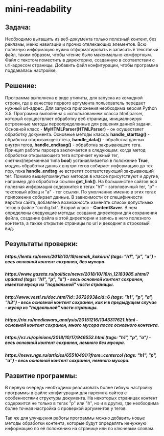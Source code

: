 # mini-readability

<h2>Задача:</h2>
Необходимо вытащить из веб-документа только полезный контент, без рекламы, меню навигации и прочих отвлекающих элементов. Всю полезную информацию нужно отформатировать и записать в текстовый файл, таким образом, чтобы чтение было максимально комфортным. Файл с текстом поместить в директорию, созданную в соответствии с url-адресом страницы. Добавить файл конфигурации, чтобы программа поддавалась настройке.

<h2>Решение:</h2>
Программа выполнена в виде утилиты, для запуска из комндной строки, где в качестве первого аргумента пользователь передает нужный url-адрес. Для запуска приложения необходима версия Python 3.5. Программа выполнена с использованием класса html.parser, который осуществляет обработку веб страницы, инициализируя встроенные методы переопределенные для решения данной задачи. Основной класс - <b>MyHTMLParser(HTMLParser)</b> - он осуществяет обработку документа. Основные методы класса: <b>handle_starttag()</b> - обработка открывающего тега, <b>handle_data()</b> - обработка данных внутри тегов, <b>handle_endtaag()</b> - обработка закрывающего тега. Принцип работы парсера заключается в следующем: когда метод обработки открывающего тега встречает нужный тег, счетчик(переменная типа <b>bool</b>) устанавливается в положение <b>True</b>, модуль обработки данных внутри тегов собирает информацию до тех пор, пока <b>handle_endtag</b> не встретит соответствующий закрывающий тег. Помимо вышеупомянутых методов в классе присутствуют и другие, например для обработки ссылки <b>get_link()</b>. На большинстве сайтов вся полезная информация содержится в тегах "h1" - заголовочный тег, "p" - текстовый абзац и "a" - тег ссылки. По умолчанию именно в этих тегах приложение собирает данные. В зависимости от специфичности верстки сайта, добавлена возможность изменять список допустимых тегов в файле "config.txt". Второй класс - <b>ContentSaver</b>. В нем определены следующие методы: создание директории для сохранения файла, создание файла в этой директории и запись в него полезного контента, а также открытие страницы по url и декодинг в строковый вид.
<h2>Результаты проверки:</h2>
<h5>https://lenta.ru/news/2018/10/19/semak_kokorin/ (tags: "h1", "p", "a") - весь основной контент сохранен, без мусора.</h5>
<h5>https://www.gazeta.ru/politics/news/2018/10/18/n_12183985.shtml?updated (tags: "h1", "p", "a") - весь основной контент сохранен, имеется мусор из "подвальной" части страницы.</h5>
<h5>http://www.vesti.ru/doc.html?id=3072093&cid=6 (tags: "h1", "p", "a", "h3") - весь основной контент сохранен, как и в предыдущем случае - мусор из "подвальной" части страницы.</h5>
<h5>https://ria.ru/mediawars_analysis/20151216/1343317621.html - основной контент сохранен, много мусора после основного контента.</h5>
<h5>https://vz.ru/opinions/2018/10/17/946552.html (tags: "h1", "p", "a") - весь основной контент сохранен, немного без мусора.</h5>
<h5>https://news.ngs.ru/articles/65510491/?from=centercol (tags: "h1", "p", "a") - весь основной контент сохранен, немного мусора.</h5>

<h2>Развитие программы:</h2>
<p>В первую очередь необходимо реализовать более гибкую настройку программы в файле конфигурации для парсинга сайтов с особенностями структуры документа. На некоторых страницах контент содержится не только в тегах "p" или "h", но и в других, где необходима более точная настройка с проверкой аргументов у тегов.</p>
<p>Так же для улучшения работы программы можно добавить новые методы обработки контента, которые будут определять ненужную информацию по её положению на странице или по ключевым словам.</p>
